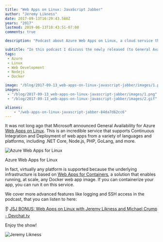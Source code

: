 ```yaml
---
title: "Web Apps on Linux: JavaScript Jabber"
author: "Jeremy Likness"
date: 2017-09-13T16:29:43.588Z
years: "2017"
lastmod: 2019-06-13T10:43:51-07:00
comments: true

description: "Podcast about Azure Web Apps on Linux, a cloud service that supports CI/CD for Docker containers, Node.js, PHP, GoLang and more!"

subtitle: "In this podcast I discuss the newly released (to General Availability) Azure Web Apps on Linux with Michael Crump on JavaScript Jabber."
tags:
 - Azure 
 - Linux 
 - Web Development 
 - Nodejs 
 - Docker 

image: "/blog/2017-09-13_web-apps-on-linux-javascript-jabber/images/1.png" 
images:
 - "/blog/2017-09-13_web-apps-on-linux-javascript-jabber/images/1.png" 
 - "/blog/2017-09-13_web-apps-on-linux-javascript-jabber/images/2.gif" 

aliases:
    - "/web-apps-on-linux-javascript-jabber-84da7d62cc6"
---
```


It was not long ago that Microsoft announced General Availability for Azure [Web Apps on Linux](https://jlik.me/bbu). This is an incredible service that supports Continuous Integration and Deployment of web apps from a variety of languages and platforms, including .NET Core, Node.js, PHP, GoLang, and more.

![Azure Web Apps for Linux](/blog/2017-09-13_web-apps-on-linux-javascript-jabber/images/1.png)
<figcaption>Azure Web Apps for Linux</figcaption>

In fact, virtually any platform is supported because the underlying infrastructure is based on [Web Apps for Containers](https://jlik.me/bbw), a solution that enables running, at scale, any Docker web app image. If you can containerize your app, you can run it on this service.

We cover more advanced features like logging and SSH access in the podcast, that you can listen to here:

👂 [JSJ BONUS: Web Apps on Linux with Jeremy Likness and Michael Crump - Devchat.tv](https://devchat.tv/js-jabber/jsj-bonus-web-apps-linux-jeremy-likness-michael-crump)

Enjoy the show!

![Jeremy Likness](/blog/2017-09-13_web-apps-on-linux-javascript-jabber/images/2.gif)
